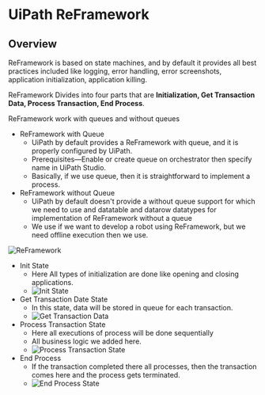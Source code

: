 # UiPath ReFramework

## Overview
ReFramework is based on state machines, and by default it provides all
best practices included like logging, error handling, error screenshots, application initialization, application killing.

ReFramework Divides into four parts that are **Initialization, Get Transaction Data,
Process Transaction, End Process**.

ReFramework work with queues and without queues

* ReFramework with Queue
  - UiPath by default provides a ReFramework with queue, and it is properly configured by UiPath.
  - Prerequisites—Enable or create queue on orchestrator then specify name in UiPath Studio.
  - Basically, if we use queue, then it is straightforward to implement a process.
* ReFramework without Queue
  - UiPath by default doesn't provide a without queue support for which we need to use and datatable and datarow datatypes for implementation of ReFramework without a queue
  - We use if we want to develop a robot using ReFramework, but we need offline execution then we use.

![ReFramework](image_6.png)

* Init State
  - Here All types of initialization are done like opening and closing applications.
  - ![Init State](image_7.png)
* Get Transaction Date State
  - In this state, data will be stored in queue for each transaction.
  - ![Get Transaction Data](image_8.png)
* Process Transaction State
  - Here all executions of process will be done sequentially
  - All business logic we added here.
  - ![Process Transaction State](image_9.png)
* End Process
  - If the transaction completed there all processes, then the transaction comes here and the process gets terminated. 
  - ![End Process State](image_10.png)